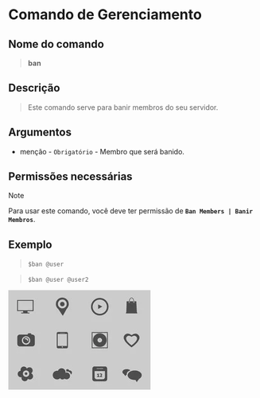 # Comando de Gerenciamento

## Nome do comando
> **ban**

## Descrição
> Este comando serve para banir membros do seu servidor.

## Argumentos
- menção - `Obrigatório` - Membro que será banido.

## Permissões necessárias
> [!NOTE]
> Para usar este comando, você deve ter permissão de **`Ban Members | Banir Membros`**.

## Exemplo
> `$ban @user`

> `$ban @user @user2`

![Image](../Images/test.png)